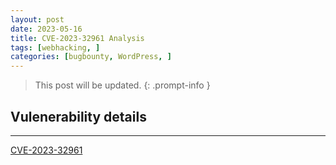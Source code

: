 ```yaml
---
layout: post
date: 2023-05-16
title: CVE-2023-32961 Analysis
tags: [webhacking, ]
categories: [bugbounty, WordPress, ]
---
```


> This post will be updated.
{: .prompt-info }

## Vulenerability details
---

[CVE-2023-32961](https://cve.mitre.org/cgi-bin/cvename.cgi?name=CVE-2023-32961)

